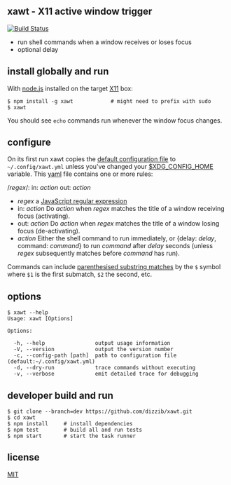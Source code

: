 ## xawt - X11 active window trigger
[![Build Status](https://travis-ci.org/dizzib/xawt.svg?branch=master)](https://travis-ci.org/dizzib/xawt)

* run shell commands when a window receives or loses focus
* optional delay

## install globally and run

With [node.js] installed on the target [X11] box:

    $ npm install -g xawt            # might need to prefix with sudo
    $ xawt

You should see `echo` commands run whenever the window focus changes.

## configure

On its first run xawt copies the [default configuration file] to `~/.config/xawt.yml`
unless you've changed your [$XDG_CONFIG_HOME] variable.
This [yaml] file contains one or more rules:

/*regex*/:
  in: *action*
  out: *action*

* *regex*
  a [JavaScript regular expression]
* in: *action*
  Do *action* when *regex* matches the title of a window receiving focus (activating).
* out: *action*
  Do *action* when *regex* matches the title of a window losing focus (de-activating).
* *action*
  Either the shell command to run immediately, or {delay: *delay*, command: *command*}
  to run *command* after *delay* seconds (unless *regex* subsequently matches
  before *command* has run).

Commands can include [parenthesised substring matches] by the `$` symbol where
`$1` is the first submatch, `$2` the second, etc.

## options

    $ xawt --help
    Usage: xawt [Options]

    Options:

      -h, --help                output usage information
      -V, --version             output the version number
      -c, --config-path [path]  path to configuration file (default:~/.config/xawt.yml)
      -d, --dry-run             trace commands without executing
      -v, --verbose             emit detailed trace for debugging

## developer build and run

    $ git clone --branch=dev https://github.com/dizzib/xawt.git
    $ cd xawt
    $ npm install     # install dependencies
    $ npm test        # build all and run tests
    $ npm start       # start the task runner

## license

[MIT](./LICENSE)

[$XDG_CONFIG_HOME]: http://standards.freedesktop.org/basedir-spec/basedir-spec-latest.html
[default configuration file]: ./app/default-config.yml
[node.js]: http://nodejs.org
[parenthesised substring matches]: https://developer.mozilla.org/en-US/docs/Web/JavaScript/Guide/Regular_Expressions#Using_parenthesized_substring_matches
[JavaScript regular expression]: https://developer.mozilla.org/en-US/docs/Web/JavaScript/Guide/Regular_Expressions
[X11]: https://en.wikipedia.org/wiki/X_Window_System
[yaml]: https://en.wikipedia.org/wiki/YAML
